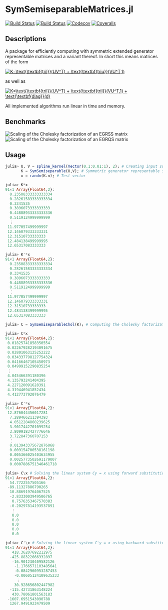 # SymSemiseparableMatrices.jl

[![Build Status](https://travis-ci.com/mipals/SymSemiseparableMatrices.jl.svg?branch=master)](https://travis-ci.com/mipals/SymSemiseparableMatrices.jl)
[![Build Status](https://ci.appveyor.com/api/projects/status/github/mipals/SymSemiseparableMatrices.jl?svg=true)](https://ci.appveyor.com/project/mipals/SymSemiseparableMatrices-jl)
[![Codecov](https://codecov.io/gh/mipals/SymSemiseparableMatrices.jl/branch/master/graph/badge.svg)](https://codecov.io/gh/mipals/SymSemiseparableMatrices.jl)
[![Coveralls](https://coveralls.io/repos/github/mipals/SymSemiseparableMatrices.jl/badge.svg?branch=master)](https://coveralls.io/github/mipals/SymSemiseparableMatrices.jl?branch=master)

## Descriptions
A package for efficiently computing with symmetric extended generator representable matrices and a variant thereof. In short this means matrices of the form

<a href="https://www.codecogs.com/eqnedit.php?latex=\dpi{100}&space;K=\text{\textbf{tril}}(UV^T)&space;&plus;&space;\text{\textbf{triu}}(VU^T,1)" target="_blank"><img src="https://latex.codecogs.com/png.latex?\dpi{100}&space;K=\text{\textbf{tril}}(UV^T)&space;&plus;&space;\text{\textbf{triu}}(VU^T,1)" title="K=\text{\textbf{tril}}(UV^T) + \text{\textbf{triu}}(VU^T,1)" /></a>

as well as

<a href="https://www.codecogs.com/eqnedit.php?latex=\dpi{100}&space;K=\text{\textbf{tril}}(UV^T)&space;&plus;&space;\text{\textbf{tril}}(VU^T,1)&space;&plus;&space;\text{\textbf{diag}}(d)" target="_blank"><img src="https://latex.codecogs.com/gif.latex?\dpi{100}&space;K=\text{\textbf{tril}}(UV^T)&space;&plus;&space;\text{\textbf{tril}}(VU^T,1)&space;&plus;&space;\text{\textbf{diag}}(d)" title="K=\text{\textbf{tril}}(UV^T) + \text{\textbf{tril}}(VU^T,1) + \text{\textbf{diag}}(d)" /></a>

All implemented algorithms run linear in time and memory.

## Benchmarks
![Scaling of the Cholesky factorization of an EGRSS matrix](https://i.imgur.com/KQi9xvq.png)
![Scaling of the Cholesky factorization of an EGRQS matrix](https://i.imgur.com/KWkLO5A.png)

## Usage
```julia
julia> U, V = spline_kernel(Vector(0.1:0.01:1), 2); # Creating input such that K is positive definite
       K = SymSemiseparable(U,V); # Symmetric generator representable semiseparable matrix
       x = randn(K.n); # Test vector

julia> K*x
91×1 Array{Float64,2}:
  0.23508333333333334
  0.28261583333333334
  0.3341535          
  0.3896073333333333 
  0.44888933333333336
  0.5119124999999999 
  ⋮                  
 11.977057499999997  
 12.146079333333331  
 12.31510733333333   
 12.484138499999995  
 12.65317083333333 

julia> K'*x
91×1 Array{Float64,2}:
  0.23508333333333334
  0.28261583333333334
  0.3341535          
  0.3896073333333333 
  0.44888933333333336
  0.5119124999999999 
  ⋮                  
 11.977057499999997  
 12.146079333333331  
 12.31510733333333   
 12.484138499999995  
 12.65317083333333  
 
julia> C = SymSemiseparableChol(K); # Computing the Cholesky factorization of K

julia> C*x
91×1 Array{Float64,2}:
 0.01825741858350554 
 0.022679282194091675
 0.02801063125252222 
 0.034337798127754324
 0.04166467105450973 
 0.04999152290835254 
 ⋮                   
 4.045466391180396   
 4.135793241404395   
 4.227120091628391   
 4.319446941852434   
 4.412773792076479 

julia> C'*x
91×1 Array{Float64,2}:
 12.876044456017281    
  7.289466211394393    
  4.0512284860239625   
  3.9017442701099254   
  3.8099183427776646   
  3.722847360707153    
  ⋮                    
  0.013943375672876068 
  0.009154700538161198 
  0.005366025403634955 
  0.0025773502691179007
  0.0007886751346461718

julia> C\x # Solving the linear system Cy = x using forward substitution
91×1 Array{Float64,2}:
  54.7722557505166    
 -89.11327886790265   
  10.886919764067525  
  -2.8333003949506765 
   0.7576353467570383 
  -0.20297814193537891
   ⋮                  
   0.0                
   0.0                
   0.0                
   0.0                
   0.0    

julia> C'\x # Solving the linear system C'y = x using backward substitution
91×1 Array{Float64,2}:
   418.36207692212975   
  -425.88322666332897   
   -16.901230409582126  
    -1.1766571103485641 
    -0.0842960953287453 
    -0.00605124109635233
     ⋮                  
    30.928656802447982  
  -115.42731863148224   
   430.78061801563183   
 -1607.6951543090788    
  1267.9491923479509  

```

